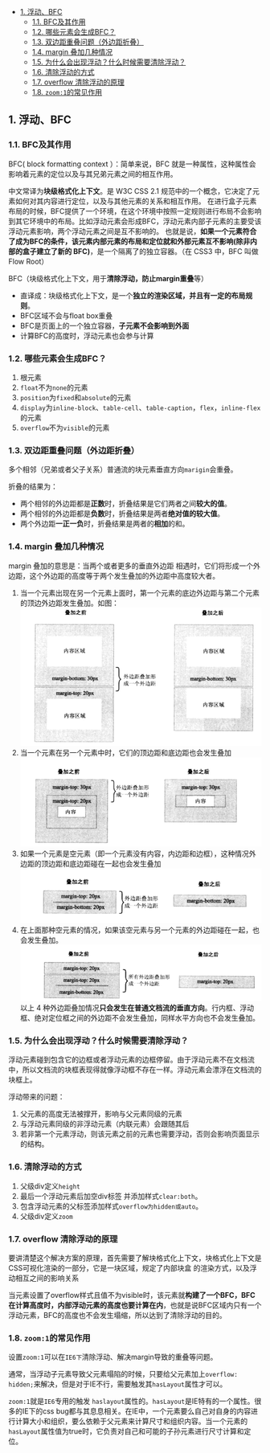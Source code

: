 - [1. 浮动、BFC](#1-浮动bfc)
  - [1.1. BFC及其作用](#11-bfc及其作用)
  - [1.2. 哪些元素会生成BFC？](#12-哪些元素会生成bfc)
  - [1.3. 双边距重叠问题（外边距折叠）](#13-双边距重叠问题外边距折叠)
  - [1.4. margin 叠加几种情况](#14-margin-叠加几种情况)
  - [1.5. 为什么会出现浮动？什么时候需要清除浮动？](#15-为什么会出现浮动什么时候需要清除浮动)
  - [1.6. 清除浮动的方式](#16-清除浮动的方式)
  - [1.7. overflow 清除浮动的原理](#17-overflow-清除浮动的原理)
  - [1.8. `zoom:1`的常见作用](#18-zoom1的常见作用)

## 1. 浮动、BFC

### 1.1. BFC及其作用

BFC( block formatting context ）：简单来说，BFC 就是一种属性，这种属性会影响着元素的定位以及与其兄弟元素之间的相互作用。 

中文常译为**块级格式化上下文**。是 W3C CSS 2.1 规范中的一个概念，它决定了元素如何对其内容进行定位，以及与其他元素的关系和相互作用。 
在进行盒子元素布局的时候，BFC提供了一个环境，在这个环境中按照一定规则进行布局不会影响到其它环境中的布局。比如浮动元素会形成BFC，浮动元素内部子元素的主要受该浮动元素影响，两个浮动元素之间是互不影响的。
也就是说，**如果一个元素符合了成为BFC的条件，该元素内部元素的布局和定位就和外部元素互不影响(除非内部的盒子建立了新的 BFC)**，是一个隔离了的独立容器。（在 CSS3 中，BFC 叫做 Flow Root）


BFC（块级格式化上下文，用于**清除浮动，防止margin重叠**等）
- 直译成：块级格式化上下文，是一个**独立的渲染区域，并且有一定的布局规则**。
- BFC区域不会与float box重叠
- BFC是页面上的一个独立容器，**子元素不会影响到外面**
- 计算BFC的高度时，浮动元素也会参与计算



### 1.2. 哪些元素会生成BFC？

1. 根元素
2. `float`不为`none`的元素
3. `position`为`fixed`和`absolute`的元素
4. `display`为`inline-block`、`table-cell`、`table-caption`，`flex`，`inline-flex`的元素
5. `overflow`不为`visible`的元素


### 1.3. 双边距重叠问题（外边距折叠）

多个相邻（兄弟或者父子关系）普通流的块元素垂直方向`marigin`会重叠。

折叠的结果为：
- 两个相邻的外边距都是**正数**时，折叠结果是它们两者之间**较大的值**。
- 两个相邻的外边距都是**负数**时，折叠结果是两者**绝对值的较大值**。
- 两个外边距**一正一负**时，折叠结果是两者的**相加**的和。


### 1.4. margin 叠加几种情况

margin 叠加的意思是：当两个或者更多的垂直外边距 相遇时，它们将形成一个外边距，这个外边距的高度等于两个发生叠加的外边距中高度较大者。

1. 当一个元素出现在另一个元素上面时，第一个元素的底边外边距与第二个元素的顶边外边距发生叠加。如图： ![叠加](../../imgs/marginSuperposition1.png)
2. 当一个元素在另一个元素中时，它们的顶边距和底边距也会发生叠加 ![叠加](../../imgs/marginSuperposition2.png) 
3. 如果一个元素是空元素（即一个元素没有内容，内边距和边框），这种情况外边距的顶边距和底边距碰在一起也会发生叠加 ![叠加](../../imgs/marginSuperposition3.png) 
4. 在上面那种空元素的情况，如果该空元素与另一个元素的外边距碰在一起，也会发生叠加。 
 ![叠加](../../imgs/marginSuperposition4.png) 
以上 4 种外边距叠加情况**只会发生在普通文档流的垂直方向**。行内框、浮动框、绝对定位框之间的外边距不会发生叠加，同样水平方向也不会发生叠加。


### 1.5. 为什么会出现浮动？什么时候需要清除浮动？

浮动元素碰到包含它的边框或者浮动元素的边框停留。由于浮动元素不在文档流中，所以文档流的块框表现得就像浮动框不存在一样。浮动元素会漂浮在文档流的块框上。

浮动带来的问题：
1. 父元素的高度无法被撑开，影响与父元素同级的元素
2. 与浮动元素同级的非浮动元素（内联元素）会跟随其后
3. 若非第一个元素浮动，则该元素之前的元素也需要浮动，否则会影响页面显示的结构。



### 1.6. 清除浮动的方式

1. 父级div定义`height`
2. 最后一个浮动元素后加空div标签 并添加样式`clear:both`。
3. 包含浮动元素的父标签添加样式`overflow为hidden或auto`。
4. 父级div定义`zoom`



### 1.7. overflow 清除浮动的原理

要讲清楚这个解决方案的原理，首先需要了解块格式化上下文，块格式化上下文是CSS可视化渲染的一部分，它是一块区域，规定了内部块盒 的渲染方式，以及浮动相互之间的影响关系

当元素设置了overflow样式且值不为visible时，该元素就**构建了一个BFC，BFC在计算高度时，内部浮动元素的高度也要计算在内**，也就是说BFC区域内只有一个浮动元素，BFC的高度也不会发生塌缩，所以达到了清除浮动的目的。


### 1.8. `zoom:1`的常见作用

设置`zoom:1`可以在`IE6下`清除浮动、解决margin导致的重叠等问题。

通常，当浮动子元素导致父元素塌陷的时候，只要给父元素加上`overflow: hidden;`来解决，但是对于IE不行，需要触发其`hasLayout`属性才可以。

`zoom:1`就是`IE6`专用的触发 `haslayout`属性的。`hasLayout`是IE特有的一个属性。很多的IE下的css bug都与其息息相关。在IE中，一个元素要么自己对自身的内容进行计算大小和组织，要么依赖于父元素来计算尺寸和组织内容。当一个元素的`hasLayout`属性值为true时，它负责对自己和可能的子孙元素进行尺寸计算和定位。

